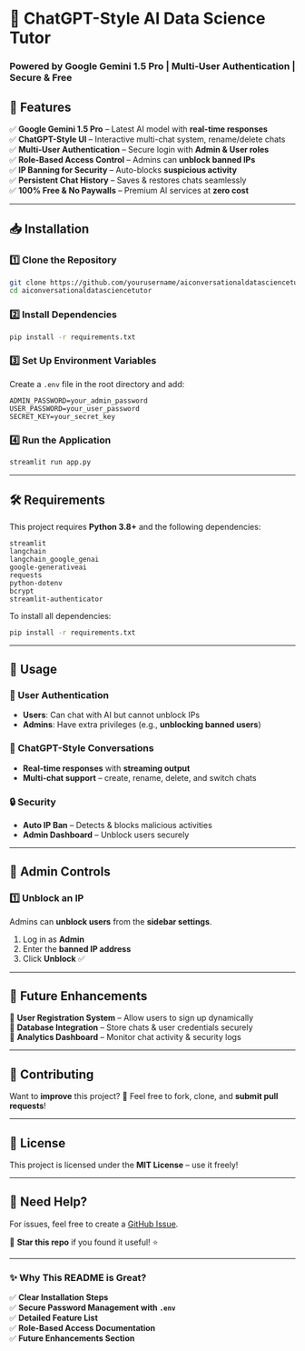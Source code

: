 # 🚀 ChatGPT-Style AI Data Science Tutor  
### Powered by Google Gemini 1.5 Pro | Multi-User Authentication | Secure & Free  

## 🌟 Features  
✅ **Google Gemini 1.5 Pro** – Latest AI model with **real-time responses**  
✅ **ChatGPT-Style UI** – Interactive multi-chat system, rename/delete chats  
✅ **Multi-User Authentication** – Secure login with **Admin & User roles**  
✅ **Role-Based Access Control** – Admins can **unblock banned IPs**  
✅ **IP Banning for Security** – Auto-blocks **suspicious activity**  
✅ **Persistent Chat History** – Saves & restores chats seamlessly  
✅ **100% Free & No Paywalls** – Premium AI services at **zero cost**  

---

## 📥 Installation  

### **1️⃣ Clone the Repository**  
```bash
git clone https://github.com/yourusername/aiconversationaldatasciencetutor.git
cd aiconversationaldatasciencetutor
```

### **2️⃣ Install Dependencies**  
```bash
pip install -r requirements.txt
```

### **3️⃣ Set Up Environment Variables**  
Create a `.env` file in the root directory and add:  
```
ADMIN_PASSWORD=your_admin_password
USER_PASSWORD=your_user_password
SECRET_KEY=your_secret_key
```

### **4️⃣ Run the Application**  
```bash
streamlit run app.py
```

---

## 🛠 Requirements  
This project requires **Python 3.8+** and the following dependencies:  
```plaintext
streamlit
langchain
langchain_google_genai
google-generativeai
requests
python-dotenv
bcrypt
streamlit-authenticator
```
To install all dependencies:  
```bash
pip install -r requirements.txt
```

---

## 🎯 Usage  

### **🔑 User Authentication**  
- **Users**: Can chat with AI but cannot unblock IPs  
- **Admins**: Have extra privileges (e.g., **unblocking banned users**)  

### **💬 ChatGPT-Style Conversations**  
- **Real-time responses** with **streaming output**  
- **Multi-chat support** – create, rename, delete, and switch chats  

### **🔒 Security**  
- **Auto IP Ban** – Detects & blocks malicious activities  
- **Admin Dashboard** – Unblock users securely  

---

## 🔐 Admin Controls  

### **1️⃣ Unblock an IP**  
Admins can **unblock users** from the **sidebar settings**.  
1. Log in as **Admin**  
2. Enter the **banned IP address**  
3. Click **Unblock** ✅  

---

## 📌 Future Enhancements  
🔹 **User Registration System** – Allow users to sign up dynamically  
🔹 **Database Integration** – Store chats & user credentials securely  
🔹 **Analytics Dashboard** – Monitor chat activity & security logs  

---

## 🤝 Contributing  
Want to **improve** this project? 🎉 Feel free to fork, clone, and **submit pull requests**!  

---

## 📄 License  
This project is licensed under the **MIT License** – use it freely!  

---

## 💬 Need Help?  
For issues, feel free to create a [GitHub Issue](https://github.com/yourusername/aiconversationaldatasciencetutor/issues).  

🌟 **Star this repo** if you found it useful! ⭐  

---

### **✨ Why This README is Great?**  
✅ **Clear Installation Steps**  
✅ **Secure Password Management with `.env`**  
✅ **Detailed Feature List**  
✅ **Role-Based Access Documentation**  
✅ **Future Enhancements Section**  
